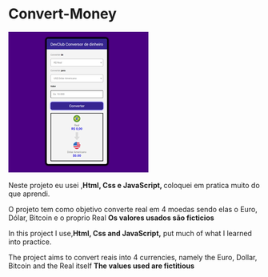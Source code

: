 <h1>Convert-Money</h1>

<Img src="./assets/Project_Update.png">

<p>Neste projeto eu usei ,<strong>Html, Css e JavaScript, </strong> coloquei em pratica muito do que aprendi.</p>

<p>O projeto tem como objetivo converte real em 4 moedas sendo elas o Euro, Dólar, Bitcoin e o proprio Real <strong>Os valores usados são ficticios</strong></p>

<p>In this project I use,<strong>Html, Css and JavaScript,</strong> put much of what I learned into practice.</p>

<p>The project aims to convert reais into 4 currencies, namely the Euro, Dollar, Bitcoin and the Real itself <strong>The values used are fictitious</strong></p>
